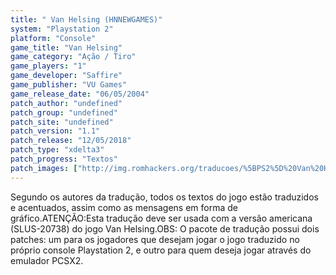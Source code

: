 ```yaml
---
title: " Van Helsing (HNNEWGAMES)"
system: "Playstation 2"
platform: "Console"
game_title: "Van Helsing"
game_category: "Ação / Tiro"
game_players: "1"
game_developer: "Saffire"
game_publisher: "VU Games"
game_release_date: "06/05/2004"
patch_author: "undefined"
patch_group: "undefined"
patch_site: "undefined"
patch_version: "1.1"
patch_release: "12/05/2018"
patch_type: "xdelta3"
patch_progress: "Textos"
patch_images: ["http://img.romhackers.org/traducoes/%5BPS2%5D%20Van%20Helsing%20-%20HNNEWGAMES%20e%20Tribo%20Gamer%20-%201.jpg","http://img.romhackers.org/traducoes/%5BPS2%5D%20Van%20Helsing%20-%20HNNEWGAMES%20e%20Tribo%20Gamer%20-%202.jpg","http://img.romhackers.org/traducoes/%5BPS2%5D%20Van%20Helsing%20-%20HNNEWGAMES%20e%20Tribo%20Gamer%20-%203.jpg"]
---
```

Segundo os autores da tradução, todos os textos do jogo estão traduzidos e acentuados, assim como as mensagens em forma de gráfico.ATENÇÃO:Esta tradução deve ser usada com a versão americana (SLUS-20738) do jogo Van Helsing.OBS: O pacote de tradução possui dois patches: um para os jogadores que desejam jogar o jogo traduzido no próprio console Playstation 2, e outro para quem deseja jogar através do emulador PCSX2.